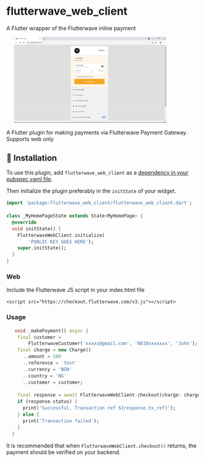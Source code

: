 # flutterwave_web_client

A Flutter wrapper of the Flutterwave inline payment

<p>
    <img src="https://raw.githubusercontent.com/lazicah/flutterwave_web_client/master/screenshots/web.png" width="400px" height="auto" hspace="20"/>
</p>

A Flutter plugin for making payments via Flutterwave Payment Gateway. Supports web only

## :rocket: Installation

To use this plugin, add `flutterwave_web_client` as
a [dependency in your pubspec.yaml file](https://flutter.dev/platform-plugins/).

Then initialize the plugin preferably in the `initState` of your widget.

``` dart
import 'package:flutterwave_web_client/flutterwave_web_client.dart';

class _MyHomePageState extends State<MyHomePage> {
  @override
  void initState() {
    FlutterwaveWebClient.initialize(
        'PUBLIC KEY GOES HERE');
    super.initState();
  }
}
```

### Web
Include the Flutterwave JS script in your index.html file
```
<script src="https://checkout.flutterwave.com/v3.js"></script>
```

### Usage
 ```dart
    void _makePayment() async {
     final customer =
         FlutterwaveCustomer('xxxxx@gmail.com', '0810xxxxxxx', 'John');
     final charge = new Charge()
       ..amount = 100
       ..reference = 'test'
       ..currency = 'NGN'
       ..country = 'NG'
       ..customer = customer;

     final response = await FlutterwaveWebClient.checkout(charge: charge);
     if (response.status) {
       print('Successful, Transaction ref ${response.tx_ref}');
     } else {
       print('Transaction failed');
     }
   }
 ```

It is recommended that when `FlutterwaveWebClient.checkout()` returns, the
payment should be verified on your backend.
